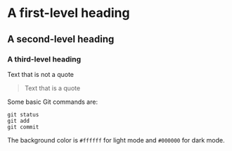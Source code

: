 # A first-level heading
## A second-level heading
### A third-level heading

Text that is not a quote

> Text that is a quote

Some basic Git commands are:
```
git status
git add
git commit
```

The background color is `#ffffff` for light mode and `#000000` for dark mode.
